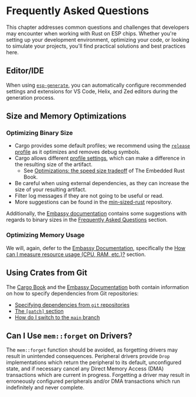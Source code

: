 # Frequently Asked Questions

This chapter addresses common questions and challenges that developers may encounter when working with Rust on ESP chips. Whether you're setting up your development environment, optimizing your code, or looking to simulate your projects, you'll find practical solutions and best practices here.

## Editor/IDE

When using [`esp-generate`][esp-generate], you can automatically configure recommended settings and extensions for VS Code, Helix, and Zed editors during the generation process.

[esp-generate]: ./getting-started/tooling/esp-generate.md

## Size and Memory Optimizations

### Optimizing Binary Size

- Cargo provides some default profiles; we recommend using the [`release` profile][release-profile] as it optimizes and removes debug symbols.
- Cargo allows different [profile settings][profile-settings-cargo], which can make a difference in the resulting size of the artifact.
  - See [Optimizations: the speed size tradeoff][embedded-book-tradeoffs] of The Embedded Rust Book.
- Be careful when using external dependencies, as they can increase the size of your resulting artifact.
- Filter log messages if they are not going to be useful or read.
- More suggestions can be found in the [min-sized-rust][min-sized-rust] repository.

Additionally, the [Embassy documentation][embassy-documentation] contains some suggestions with regards to binary sizes in the [Frequently Asked Questions][frequently-asked-questions] section.

[embedded-book-tradeoffs]: https://docs.rust-embedded.org/book/unsorted/speed-vs-size.html
[release-profile]: https://doc.rust-lang.org/cargo/reference/profiles.html#release
[profile-settings-cargo]: https://doc.rust-lang.org/cargo/reference/profiles.html#profile-settings
[min-sized-rust]: https://github.com/johnthagen/min-sized-rust
[embassy-documentation]: https://embassy.dev/book
[frequently-asked-questions]: https://embassy.dev/book/#_frequently_asked_questions

### Optimizing Memory Usage

We will, again, defer to the [Embassy Documentation][embassy-documentation], specifically the [How can I measure resource usage (CPU, RAM, etc.)?][measure-resources] section.

[measure-resources]: https://embassy.dev/book/#_how_can_i_measure_resource_usage_cpu_ram_etc

## Using Crates from Git

The [Cargo Book][cargo-book] and the [Embassy Documentation][embassy-documentation] both contain information on how to specify dependencies from Git repositories:

- [Specifying dependencies from `git` repositories][dependencies-from-git]
- [The `[patch]` section][patch-section]
- [How do I switch to the `main` branch][switch-to-main-branch]

[cargo-book]: https://doc.rust-lang.org/cargo/
[dependencies-from-git]: https://doc.rust-lang.org/cargo/reference/specifying-dependencies.html#specifying-dependencies-from-git-repositories
[patch-section]: https://doc.rust-lang.org/cargo/reference/overriding-dependencies.html#the-patch-section
[switch-to-main-branch]: https://embassy.dev/book/#_how_do_i_switch_to_the_main_branch

## Can I Use `mem::forget` on Drivers?

The `mem::forget` function should be avoided, as forgetting drivers may result in unintended consequences. Peripheral drivers provide `Drop` implementations which return the peripheral to its default, unconfigured state, and if necessary cancel any Direct Memory Access (DMA) transactions which are current in progress. Forgetting a driver may result in erroneously configured peripherals and/or DMA transactions which run indefinitely and never complete.
